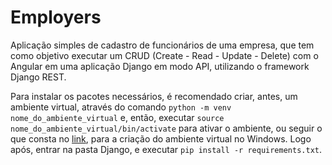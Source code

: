# Employers

Aplicação simples de cadastro de funcionários de uma empresa, que tem como objetivo executar um CRUD (Create - Read - Update - Delete) com o Angular em uma aplicação Django em modo API, utilizando o framework Django REST. 

Para instalar os pacotes necessários, é recomendado criar, antes, um ambiente virtual, através do comando `python -m venv nome_do_ambiente_virtual` e, então, executar `source nome_do_ambiente_virtual/bin/activate` para ativar o ambiente, ou seguir o que consta no [link](https://docs.djangoproject.com/pt-br/2.2/howto/windows/), para a criação do ambiente virtual no Windows. Logo após, entrar na pasta Django, e executar `pip install -r requirements.txt`.
